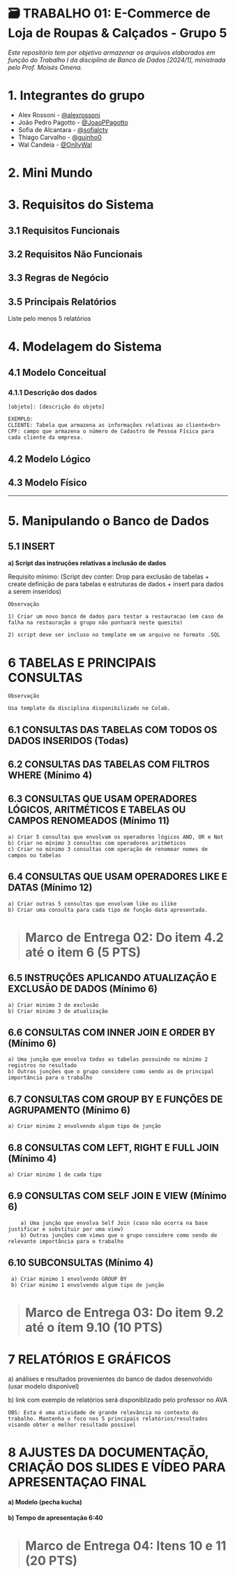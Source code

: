 # 🗃️ TRABALHO 01:  E-Commerce de Loja de Roupas & Calçados - Grupo 5
*Este repositório tem por objetivo armazenar os arquivos elaborados em função do Trabalho I da disciplina de Banco de Dados [2024/1], ministrada pelo Prof. Moisés Omena.*

# 1. Integrantes do grupo 
- Alex Rossoni - [@alexrossoni](https://github.com/alexrossoni/)
- João Pedro Pagotto - [@JoaoPPagotto](https://github.com/JoaoPPagotto/)
- Sofia de Alcantara - [@sofialctv](https://github.com/sofialctv/)
- Thiago Carvalho - [@guinho0](https://github.com/guinho0/)
- Wal Candeia - [@OnllyWal](https://github.com/OnllyWal/)

# 2. Mini Mundo

# 3. Requisitos do Sistema
## 3.1 Requisitos Funcionais
## 3.2 Requisitos Não Funcionais
## 3.3 Regras de Negócio
## 3.5 Principais Relatórios 
Liste pelo menos 5 relatórios
    
# 4. Modelagem do Sistema
## 4.1 Modelo Conceitual
### 4.1.1 Descrição dos dados 
    [objeto]: [descrição do objeto]

    EXEMPLO:
    CLIENTE: Tabela que armazena as informações relativas ao cliente<br>
    CPF: campo que armazena o número de Cadastro de Pessoa Física para cada cliente da empresa.

## 4.2 Modelo Lógico
## 4.3 Modelo Físico


--- 
# 5. Manipulando o Banco de Dados
## 5.1 INSERT
**a) Script das instruções relativas a inclusão de dados** 

Requisito mínimo: (Script dev conter: Drop para exclusão de tabelas + create definição de para tabelas e estruturas de dados + insert para dados a serem inseridos)

```
Observação

1) Criar um novo banco de dados para testar a restauracao (em caso de falha na restauração o grupo não pontuará neste quesito)

2) script deve ser incluso no template em um arquivo no formato .SQL

```

# 6	TABELAS E PRINCIPAIS CONSULTAS
```
Observação

Usa template da disciplina disponibilizado no Colab.
```

## 6.1	CONSULTAS DAS TABELAS COM TODOS OS DADOS INSERIDOS (Todas)

## 6.2	CONSULTAS DAS TABELAS COM FILTROS WHERE (Mínimo 4)

## 6.3	CONSULTAS QUE USAM OPERADORES LÓGICOS, ARITMÉTICOS E TABELAS OU CAMPOS RENOMEADOS (Mínimo 11)

```
a) Criar 5 consultas que envolvam os operadores lógicos AND, OR e Not
b) Criar no mínimo 3 consultas com operadores aritméticos 
c) Criar no mínimo 3 consultas com operação de renomear nomes de campos ou tabelas
```

## 6.4	CONSULTAS QUE USAM OPERADORES LIKE E DATAS (Mínimo 12)

```
a) Criar outras 5 consultas que envolvam like ou ilike
b) Criar uma consulta para cada tipo de função data apresentada.
```

># Marco de Entrega 02: Do item 4.2 até o item 6 (5 PTS) <br>

## 6.5	INSTRUÇÕES APLICANDO ATUALIZAÇÃO E EXCLUSÃO DE DADOS (Mínimo 6)
    a) Criar minimo 3 de exclusão
    b) Criar minimo 3 de atualização

## 6.6	CONSULTAS COM INNER JOIN E ORDER BY (Mínimo 6)
    a) Uma junção que envolva todas as tabelas possuindo no mínimo 2 registros no resultado
    b) Outras junções que o grupo considere como sendo as de principal importância para o trabalho

## 6.7	CONSULTAS COM GROUP BY E FUNÇÕES DE AGRUPAMENTO (Mínimo 6)
    a) Criar minimo 2 envolvendo algum tipo de junção

## 6.8	CONSULTAS COM LEFT, RIGHT E FULL JOIN (Mínimo 4)<br>
    a) Criar minimo 1 de cada tipo

## 6.9	CONSULTAS COM SELF JOIN E VIEW (Mínimo 6)<br>
        a) Uma junção que envolva Self Join (caso não ocorra na base justificar e substituir por uma view)
        b) Outras junções com views que o grupo considere como sendo de relevante importância para o trabalho

## 6.10	SUBCONSULTAS (Mínimo 4)<br>
     a) Criar minimo 1 envolvendo GROUP BY
     b) Criar minimo 1 envolvendo algum tipo de junção

># Marco de Entrega 03: Do item 9.2 até o ítem 9.10 (10 PTS)<br>

# 7 RELATÓRIOS E GRÁFICOS

a) análises e resultados provenientes do banco de dados desenvolvido (usar modelo disponível)

b) link com exemplo de relatórios será disponiblizado pelo professor no AVA

``` 
OBS: Esta é uma atividade de grande relevância no contexto do trabalho. Mantenha o foco nos 5 principais relatórios/resultados visando obter o melhor resultado possível
```


# 8	AJUSTES DA DOCUMENTAÇÃO, CRIAÇÃO DOS SLIDES E VÍDEO PARA APRESENTAÇAO FINAL

#### a) Modelo (pecha kucha)
#### b) Tempo de apresentação 6:40 

># Marco de Entrega 04: Itens 10 e 11 (20 PTS)